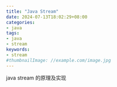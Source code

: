 ```yaml
---
title: "Java Stream"
date: 2024-07-13T18:02:29+08:00
categories:
- java
tags:
- java
- stream
keywords:
- stream
#thumbnailImage: //example.com/image.jpg
---
```

java stream 的原理及实现
<!--more-->


